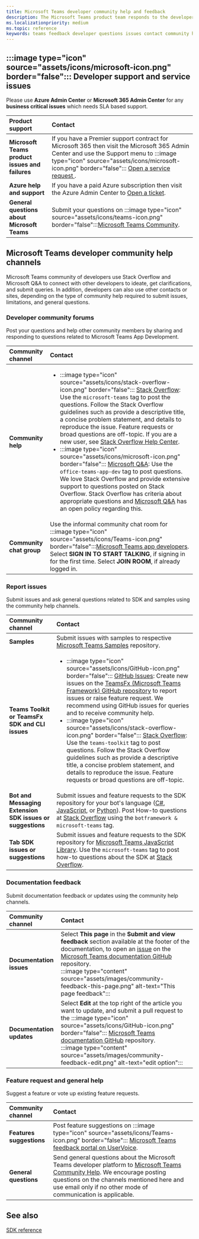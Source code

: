 ```yaml
---
title: Microsoft Teams developer community help and feedback
description: The Microsoft Teams product team responds to the developer community across various feedback and support channels.
ms.localizationpriority: medium
ms.topic: reference
keywords: teams feedback developer questions issues contact community help request bugs contributions community discussions support
---
```


## :::image type="icon" source="assets/icons/microsoft-icon.png" border="false"::: Developer support and service issues

Please use **Azure Admin Center** or **Microsoft 365 Admin Center** for any **business critical issues** which needs SLA based support.

| **Product support** | **Contact** |
|:------------|:------------|
| **Microsoft Teams product issues and failures** | If you have a Premier support contract for Microsoft 365 then visit the Microsoft 365 Admin Center and use the Support menu to :::image type="icon" source="assets/icons/microsoft-icon.png" border="false"::: [Open a service request ](https://admin.microsoft.com/). |
| **Azure help and support** | If you have a paid Azure subscription then visit the Azure Admin Center to [Open a ticket](https://ms.portal.azure.com/#blade/Microsoft_Azure_Support/HelpAndSupportBlade/newsupportreq). |
| **General questions about Microsoft Teams** | Submit your questions on :::image type="icon" source="assets/icons/teams-icon.png" border="false":::[Microsoft Teams Community](https://answers.microsoft.com/en-us/msteams/forum).|

## Microsoft Teams developer community help channels
Microsoft Teams community of developers use Stack Overflow and Microsoft Q&A to connect with other developers to ideate, get clarifications, and submit queries. In addition, developers can also use other contacts or sites, depending on the type of community help required to submit issues, limitations, and general questions.

### Developer community forums

Post your questions and help other community members by sharing and responding to questions related to  Microsoft Teams App Development.

| **Community channel**|   **Contact**  |
|:---------------------|:---------------|
|**Community help** | <ul> <li>:::image type="icon" source="assets/icons/stack-overflow-icon.png" border="false"::: [Stack Overflow](https://stackoverflow.com/questions/tagged/microsoft-teams): Use the `microsoft-teams` tag to post the questions. Follow the Stack Overflow guidelines such as provide a descriptive title, a concise problem statement, and details to reproduce the issue. Feature requests or broad questions are off-topic. If you are a new user, see [Stack Overflow Help Center](https://stackoverflow.com/help).</li>  <li>:::image type="icon" source="assets/icons/microsoft-icon.png" border="false"::: [Microsoft Q&A](/answers/topics/office-teams-app-dev.html): Use the `office-teams-app-dev` tag to post questions. We love Stack Overflow and provide extensive support to questions posted on Stack Overflow. Stack Overflow has criteria about appropriate questions and [Microsoft Q&A](/answers/topics/office-teams-app-dev.html) has an open policy regarding this. </li><ul> |
| **Community chat group** | Use the informal community chat room for :::image type="icon" source="assets/icons/Teams-icon.png" border="false":::[Microsoft Teams app developers](https://gitter.im/OfficeDev/MicrosoftTeamsAppDev). Select **SIGN IN TO START TALKING**, if signing in for the first time. Select **JOIN ROOM**, if already logged in. |


### Report issues

Submit issues and ask general questions related to SDK and samples using the community help channels.

| **Community channel** | **Contact** |
|:----------------------|:------------|
| **Samples** | Submit issues with samples to respective  [Microsoft Teams Samples](https://github.com/OfficeDev/Microsoft-Teams-Samples) repository.|
|  **Teams Toolkit or TeamsFx SDK and CLI issues** | <ul><li> :::image type="icon" source="assets/icons/GitHub-icon.png" border="false":::  [GitHub Issues](https://github.com/OfficeDev/TeamsFx/issues): Create new issues on the [TeamsFx (Microsoft Teams Framework) GitHub repository](https://github.com/OfficeDev/TeamsFx) to report issues or raise feature request. We recommend using GitHub issues for queries and to receive community help. <li> :::image type="icon" source="assets/icons/stack-overflow-icon.png" border="false"::: [Stack Overflow](https://stackoverflow.com/questions/tagged/teams-toolkit): Use the `teams-toolkit` tag to post questions. Follow the Stack Overflow guidelines such as provide a descriptive title, a concise problem statement, and details to reproduce the issue. Feature requests or broad questions are off-topic. </li> </ul> |
| **Bot and Messaging Extension SDK issues or suggestions** | Submit issues and feature requests to the SDK repository for your bot's language ([C#](https://github.com/Microsoft/botbuilder-dotnet/), [JavaScript](https://github.com/Microsoft/botbuilder-js), or [Python](https://github.com/Microsoft/botbuilder-python)). Post How-to questions at [Stack Overflow](https://stackoverflow.com/questions/tagged/botframework%20microsoft-teams) using the `botframework & microsoft-teams` tag. |
| **Tab SDK issues or suggestions** | Submit issues and feature requests to the SDK repository for [Microsoft Teams JavaScript Library](https://github.com/OfficeDev/microsoft-teams-library-js/issues). Use the `microsoft-teams` tag to post how-to questions about the SDK at [Stack Overflow](https://stackoverflow.com/questions/tagged/microsoft-teams). |

  
### Documentation feedback

Submit documentation feedback or updates using the community help channels.

| **Community channel** | **Contact** |
|:--------------------------|:--------------------------|
| **Documentation issues** | Select **This page** in the **Submit and view feedback** section available at the footer of the documentation, to open an [issue](https://github.com/MicrosoftDocs/msteams-docs/issues) on the [Microsoft Teams documentation GitHub](https://github.com/MicrosoftDocs/msteams-docs) repository.<br/>:::image type="content" source="assets/images/community-feedback-this-page.png" alt-text="This page feedback":::|
|**Documentation updates**|Select **Edit** at the top right of the article you want to update, and submit a pull request to the :::image type="icon" source="assets/icons/GitHub-icon.png" border="false"::: [Microsoft Teams documentation GitHub](https://github.com/MicrosoftDocs/msteams-docs) repository. <br /> :::image type="content" source="assets/images/community-feedback-edit.png" alt-text="edit option":::|

### Feature request and general help

Suggest a feature or vote up existing feature requests.

| **Community channel** | **Contact** |
|:----------------------|:------------|
| **Features suggestions** | Post feature suggestions on :::image type="icon" source="assets/icons/Teams-icon.png" border="false"::: [Microsoft Teams feedback portal on UserVoice](https://microsoftteams.uservoice.com/forums/555103-public-preview/category/182881-developer-platform). |
| **General questions** | Send general questions about the Microsoft Teams developer platform to [Microsoft Teams Community Help](mailto:microsoftteamsdev@microsoft.com). We encourage posting questions on the channels mentioned here and use email only if no other mode of communication is applicable. |

## See also

[SDK reference](/javascript/api/overview/msteams-client?view=msteams-client-js-latest&preserve-view=true)
